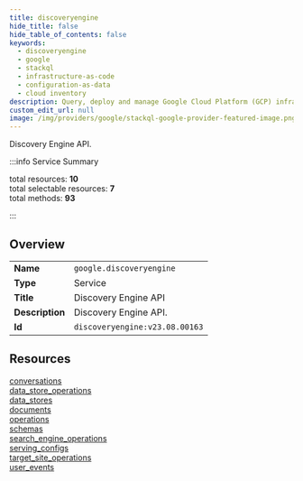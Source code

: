 ```yaml
---
title: discoveryengine
hide_title: false
hide_table_of_contents: false
keywords:
  - discoveryengine
  - google
  - stackql
  - infrastructure-as-code
  - configuration-as-data
  - cloud inventory
description: Query, deploy and manage Google Cloud Platform (GCP) infrastructure and resources using SQL
custom_edit_url: null
image: /img/providers/google/stackql-google-provider-featured-image.png
---
```

Discovery Engine API.  
    
:::info Service Summary

<div class="row">
<div class="providerDocColumn">
<span>total resources:&nbsp;<b>10</b></span><br />
<span>total selectable resources:&nbsp;<b>7</b></span><br />
<span>total methods:&nbsp;<b>93</b></span><br />
</div>
</div>

:::

## Overview
<table><tbody>
<tr><td><b>Name</b></td><td><code>google.discoveryengine</code></td></tr>
<tr><td><b>Type</b></td><td>Service</td></tr>
<tr><td><b>Title</b></td><td>Discovery Engine API</td></tr>
<tr><td><b>Description</b></td><td>Discovery Engine API.</td></tr>
<tr><td><b>Id</b></td><td><code>discoveryengine:v23.08.00163</code></td></tr>
</tbody></table>

## Resources
<div class="row">
<div class="providerDocColumn">
<a href="/providers/google/discoveryengine/conversations/">conversations</a><br />
<a href="/providers/google/discoveryengine/data_store_operations/">data_store_operations</a><br />
<a href="/providers/google/discoveryengine/data_stores/">data_stores</a><br />
<a href="/providers/google/discoveryengine/documents/">documents</a><br />
<a href="/providers/google/discoveryengine/operations/">operations</a><br />
</div>
<div class="providerDocColumn">
<a href="/providers/google/discoveryengine/schemas/">schemas</a><br />
<a href="/providers/google/discoveryengine/search_engine_operations/">search_engine_operations</a><br />
<a href="/providers/google/discoveryengine/serving_configs/">serving_configs</a><br />
<a href="/providers/google/discoveryengine/target_site_operations/">target_site_operations</a><br />
<a href="/providers/google/discoveryengine/user_events/">user_events</a><br />
</div>
</div>
